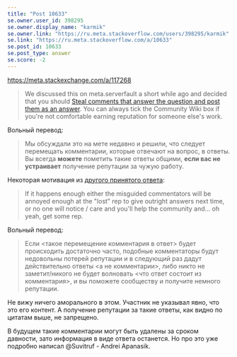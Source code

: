 ```yaml
---
title: "Post 10633"
se.owner.user_id: 398295
se.owner.display_name: "karmik"
se.owner.link: "https://ru.meta.stackoverflow.com/users/398295/karmik"
se.link: "https://ru.meta.stackoverflow.com/a/10633"
se.post_id: 10633
se.post_type: answer
se.score: -2
---
```

<p><a href="https://meta.stackexchange.com/a/117268">https://meta.stackexchange.com/a/117268</a></p>
<blockquote>
<p>We discussed this on meta.serverfault a short while ago and decided
that you should <a href="https://meta.serverfault.com/a/1931">Steal comments that answer the question and post them
as an answer</a>. You can always tick the Community Wiki box if you're not
comfortable earning reputation for someone else's work.</p>
</blockquote>
<p>Вольный перевод:</p>
<blockquote>
<p>Мы обсуждали это на мете недавно и решили, что следует перемещать
комментарии, которые отвечают на вопрос, в ответы. Вы всегда
<strong>можете</strong> пометить такие ответы общими, <strong>если вас не устраивает</strong> получение репутации за чужую работу.</p>
</blockquote>
<p>Некоторая мотивация из <a href="https://meta.serverfault.com/a/1931">другого принятого ответа</a>:</p>
<blockquote>
<p>If it happens enough either the misguided commentators will be annoyed
enough at the &quot;lost&quot; rep to give outright answers next time, or no one
will notice / care and you'll help the community and... oh yeah, get
some rep.</p>
</blockquote>
<p>Вольный перевод:</p>
<blockquote>
<p>Если &lt;такое перемещение комментария в ответ&gt; будет происходить
достаточно часто, подобные комментаторы будут недовольны потерей
репутации и в следующий раз дадут действительно ответы &lt;а не
комментарии&gt;, либо никто не заметит/никого не будет волновать
&lt;что ответ состоит из комментария&gt;, и вы поможете сообществу и получите
немного репутации.</p>
</blockquote>
<p>Не вижу ничего аморального в этом. Участник не указывал явно, что это его контент. А получение репутации за такие ответы, как видно по цитатам выше, не запрещено.</p>
<p>В будущем такие комментарии могут быть удалены за сроком давности, зато информация в виде ответа останется. Но про это уже подробно написал @Suvitruf - Andrei Apanasik.</p>
